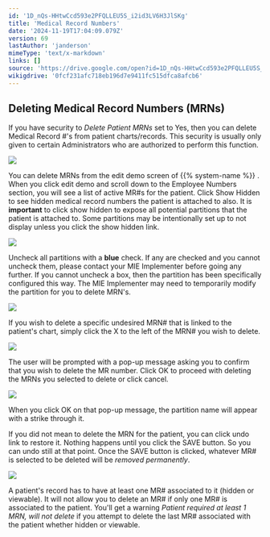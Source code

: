 ```yaml
---
id: '1D_nQs-HHtwCcd593e2PFQLLEU5S_i2id3LV6H3JlSKg'
title: 'Medical Record Numbers'
date: '2024-11-19T17:04:09.079Z'
version: 69
lastAuthor: 'janderson'
mimeType: 'text/x-markdown'
links: []
source: 'https://drive.google.com/open?id=1D_nQs-HHtwCcd593e2PFQLLEU5S_i2id3LV6H3JlSKg'
wikigdrive: '0fcf231afc718eb196d7e9411fc515dfca8afcb6'
---
```

## Deleting Medical Record Numbers (MRNs)

If you have security to *Delete Patient MRNs* set to Yes, then you can delete Medical Record #'s from patient charts/records. This security is usually only given to certain Administrators who are authorized to perform this function.

![](../medical-record-numbers.assets/564b6420f932fe006da24d6ab622451f.png)

You can delete MRNs from the edit demo screen of {{% system-name %}} . When you click edit demo and scroll down to the Employee Numbers section, you will see a list of active MR#s for the patient. Click Show Hidden to see hidden medical record numbers the patient is attached to also. It is **important** to click show hidden to expose all potential partitions that the patient is attached to. Some partitions may be intentionally set up to not display unless you click the show hidden link.

![](../medical-record-numbers.assets/4e9c0571a17875fa0288c79460c4f0b1.png)

Uncheck all partitions with a **blue** check. If any are checked and you cannot uncheck them, please contact your MIE Implementer before going any further. If you cannot uncheck a box, then the partition has been specifically configured this way. The MIE Implementer may need to temporarily modify the partition for you to delete MRN's.

![](../medical-record-numbers.assets/e2845e7716046cdd65ba5dafee8b607a.png)

If you wish to delete a specific undesired MRN# that is linked to the patient's chart, simply click the X to the left of the MRN# you wish to delete.

![](../medical-record-numbers.assets/9036caba42cb5d38cd0d496649fadc27.png)

The user will be prompted with a pop-up message asking you to confirm that you wish to delete the MR number. Click OK to proceed with deleting the MRNs you selected to delete or click cancel.

![](../medical-record-numbers.assets/4de18179cabcb7d5cd89ab073ba6d44e.png)

When you click OK on that pop-up message, the partition name will appear with a strike through it.

If you did not mean to delete the MRN for the patient, you can click undo link to restore it. Nothing happens until you click the SAVE button. So you can undo still at that point. Once the SAVE button is clicked, whatever MR# is selected to be deleted will be *removed permanently*.

![](../medical-record-numbers.assets/581ea5a25dd4c3e93191ff9d3be9eb81.png)

A patient's record has to have at least one MR# associated to it (hidden or viewable). It will not allow you to delete an MR# if only one MR# is associated to the patient. You'll get a warning *Patient required at least 1 MRN, will not delete* if you attempt to delete the last MR# associated with the patient whether hidden or viewable.
